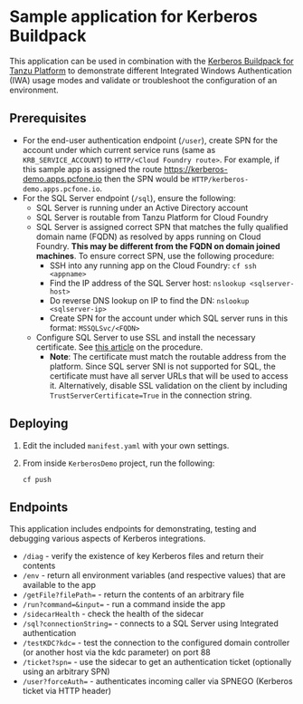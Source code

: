 # Sample application for Kerberos Buildpack

This application can be used in combination with the [Kerberos Buildpack for Tanzu Platform](https://techdocs.broadcom.com/us/en/vmware-tanzu/platform/tanzu-platform-for-cloud-foundry/10-0/tpcf/kerberos.html) to demonstrate different Integrated Windows Authentication (IWA) usage modes and validate or troubleshoot the configuration of an environment.

## Prerequisites

- For the end-user authentication endpoint (`/user`), create SPN for the account under which current service runs (same as `KRB_SERVICE_ACCOUNT`) to `HTTP/<Cloud Foundry route>`. For example, if this sample app is assigned the route <https://kerberos-demo.apps.pcfone.io> then the SPN would be `HTTP/kerberos-demo.apps.pcfone.io`.
- For the SQL Server endpoint (`/sql`), ensure the following:
  - SQL Server is running under an Active Directory account
  - SQL Server is routable from Tanzu Platform for Cloud Foundry
  - SQL Server is assigned correct SPN that matches the fully qualified domain name (FQDN) as resolved by apps running on Cloud Foundry. **This may be different from the FQDN on domain joined machines**. To ensure correct SPN, use the following procedure:
    - SSH into any running app on the Cloud Foundry: `cf ssh <appname>`
    - Find the IP address of the SQL Server host: `nslookup <sqlserver-host>`
    - Do reverse DNS lookup on IP to find the DN: `nslookup <sqlserver-ip>`
    - Create SPN for the account under which SQL server runs in this format: `MSSQLSvc/<FQDN>`
  - Configure SQL Server to use SSL and install the necessary certificate. See [this article](https://www.mssqltips.com/sqlservertip/3299/how-to-configure-ssl-encryption-in-sql-server/) on the procedure.
    - **Note**: The certificate must match the routable address from the platform. Since SQL server SNI is not supported for SQL, the certificate must have all server URLs that will be used to access it. Alternatively, disable SSL validation on the client by including `TrustServerCertificate=True` in the connection string.

## Deploying

1. Edit the included `manifest.yaml` with your own settings.

2. From inside `KerberosDemo` project, run the following:

   ```shell
   cf push
   ```

## Endpoints

This application includes endpoints for demonstrating, testing and debugging various aspects of Kerberos integrations.

- `/diag` - verify the existence of key Kerberos files and return their contents
- `/env` - return all environment variables (and respective values) that are available to the app
- `/getFile?filePath=` - return the contents of an arbitrary file
- `/run?command=&input=` - run a command inside the app
- `/sidecarHealth` - check the health of the sidecar
- `/sql?connectionString=` - connects to a SQL Server using Integrated authentication
- `/testKDC?kdc=` - test the connection to the configured domain controller (or another host via the kdc parameter) on port 88
- `/ticket?spn=` - use the sidecar to get an authentication ticket (optionally using an arbitrary SPN)
- `/user?forceAuth=` - authenticates incoming caller via SPNEGO (Kerberos ticket via HTTP header)
